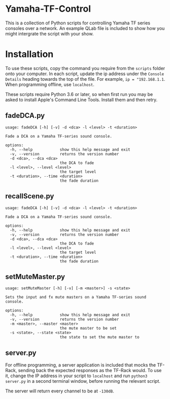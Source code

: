 # Yamaha-TF-Control
This is a collection of Python scripts for controlling Yamaha TF series consoles over a network.  An example QLab file is included to show how you might intergrate the script with your show.

# Installation
To use these scripts, copy the command you require from the `scripts` folder onto your computer.  In each script, update the ip address under the `Console Details` heading towards the top of the file.  For example, `ip = "192.168.1.1`.  When programming offline, use `localhost`.

These scripts require Python 3.6 or later, so when first run you may be asked to install Apple's Command Line Tools.  Install them and then retry.

## fadeDCA.py
```
usage: fadeDCA [-h] [-v] -d <dca> -l <level> -t <duration>

Fade a DCA on a Yamaha TF-series sound console.

options:
  -h, --help            show this help message and exit
  -v, --version         returns the version number
  -d <dca>, --dca <dca>
                        the DCA to fade
  -l <level>, --level <level>
                        the target level
  -t <duration>, --time <duration>
                        the fade duration
```

## recallScene.py
```
usage: fadeDCA [-h] [-v] -d <dca> -l <level> -t <duration>

Fade a DCA on a Yamaha TF-series sound console.

options:
  -h, --help            show this help message and exit
  -v, --version         returns the version number
  -d <dca>, --dca <dca>
                        the DCA to fade
  -l <level>, --level <level>
                        the target level
  -t <duration>, --time <duration>
                        the fade duration
```

## setMuteMaster.py
```
usage: setMuteMaster [-h] [-v] [-m <master>] -s <state>

Sets the input and fx mute masters on a Yamaha TF-series sound console.

options:
  -h, --help            show this help message and exit
  -v, --version         returns the version number
  -m <master>, --master <master>
                        the mute master to be set
  -s <state>, --state <state>
                        the state to set the mute master to
```

## server.py
For offline programming, a server application is included that mocks the TF-Rack, sending back the expected responses as the TF-Rack would.  To use it, change the IP address in your script to `localhost` and run `python3 server.py` in a second terminal window, before running the relevant script. 

The server will return every channel to be at `-130dB`.
